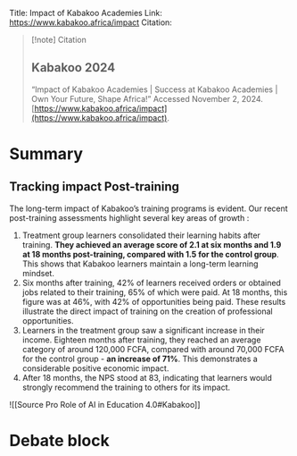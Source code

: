 Title: Impact of Kabakoo Academies
Link: https://www.kabakoo.africa/impact
Citation:
> [!note] Citation
> ## Kabakoo 2024
> “Impact of Kabakoo Academies | Success at Kabakoo Academies | Own Your Future, Shape Africa!” Accessed November 2, 2024. [https://www.kabakoo.africa/impact](https://www.kabakoo.africa/impact).

# Summary
## **Tracking impact Post-training**

The long-term impact of Kabakoo’s training programs is evident. Our recent post-training assessments highlight several key areas of growth :

1. Treatment group learners consolidated their learning habits after training. **They achieved an average score of 2.1 at six months and 1.9 at 18 months post-training, compared with 1.5 for the control group**. This shows that Kabakoo learners maintain a long-term learning mindset.
2. Six months after training, 42% of learners received orders or obtained jobs related to their training, 65% of which were paid. At 18 months, this figure was at 46%, with 42% of opportunities being paid. These results illustrate the direct impact of training on the creation of professional opportunities.
3. Learners in the treatment group saw a significant increase in their income. Eighteen months after training, they reached an average category of around 120,000 FCFA, compared with around 70,000 FCFA for the control group - **an increase of 71%**. This demonstrates a considerable positive economic impact.
4. After 18 months, the NPS stood at 83, indicating that learners would strongly recommend the training to others for its impact.

![[Source Pro Role of AI in Education 4.0#Kabakoo]]

# Debate block
